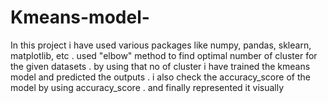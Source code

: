 # Kmeans-model-
In this project i have used various packages like numpy, pandas, sklearn, matplotlib, etc . 
used "elbow" method to find optimal number of cluster for the given datasets . 
 by using that no of cluster i have  trained the kmeans model and predicted the outputs . 
i also check the accuracy_score of the model by using accuracy_score . and finally represented it visually
